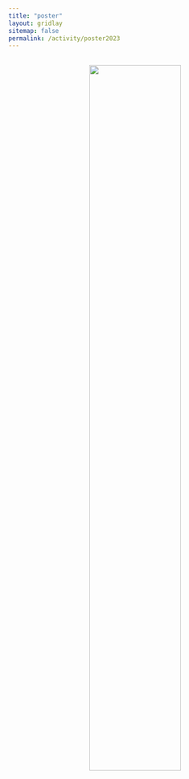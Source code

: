 ```yaml
---
title: "poster"
layout: gridlay
sitemap: false
permalink: /activity/poster2023
---
```


<style>
img{
  border-radius: 10px;
}
.col-md-3 {
  margin-top:10px;
  margin-bottom:10px;
  padding:0px;
  display:block;
  overflow:hidden;
  text-align:center;
  display: table-cell;
  background: white;
  border-radius: 20px;
  height: auto;
}
iframe {
  margin:0;
  padding:0;
  width: 175px;
  display: inline;
  vertical-align: middle;
}
</style>

<center><br>
 <img src="{{ site.url }}{{ site.baseurl }}/images/2023-06-07-poster.jpg" width="60%" /> 

</center></br>



